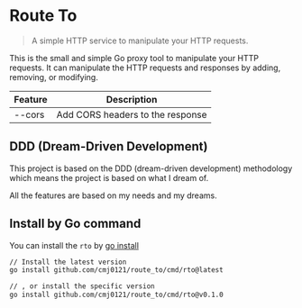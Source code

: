 # Route To

> A simple HTTP service to manipulate your HTTP requests.

This is the small and simple Go proxy tool to manipulate your HTTP requests.
It can manipulate the HTTP requests and responses by adding, removing, or modifying.

| Feature | Description                      |
| ------- | -------------------------------- |
| --cors  | Add CORS headers to the response |

## DDD (Dream-Driven Development)

This project is based on the DDD (dream-driven development) methodology which means
the project is based on what I dream of.

All the features are based on my needs and my dreams.

## Install by Go command

You can install the `rto` by [go install](https://go.dev/ref/mod#go-install)

```bash
// Install the latest version
go install github.com/cmj0121/route_to/cmd/rto@latest

// , or install the specific version
go install github.com/cmj0121/route_to/cmd/rto@v0.1.0
```

